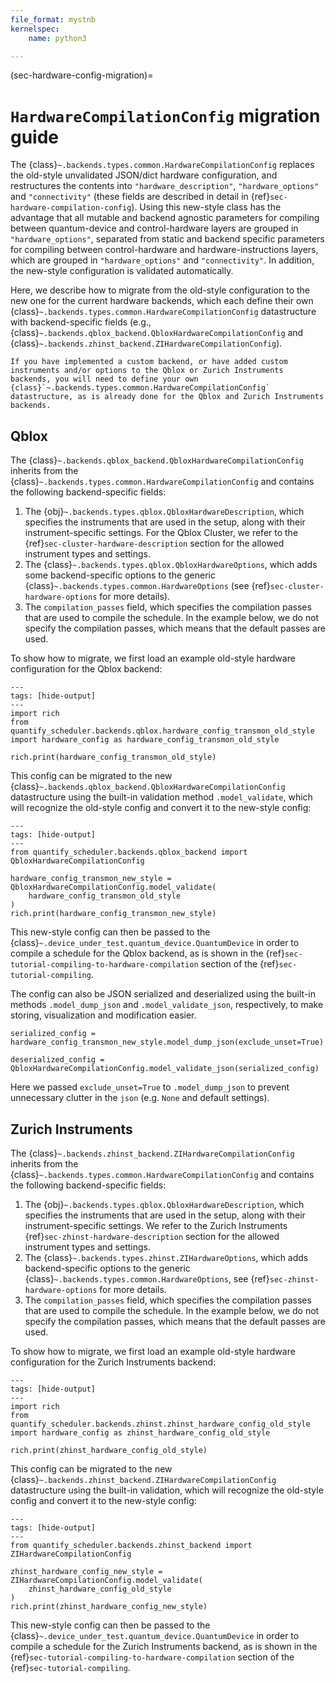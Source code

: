 ```yaml
---
file_format: mystnb
kernelspec:
    name: python3

---
```

(sec-hardware-config-migration)=
# `HardwareCompilationConfig` migration guide

The {class}`~.backends.types.common.HardwareCompilationConfig` replaces the old-style unvalidated JSON/dict hardware configuration, and restructures the contents into `"hardware_description"`, `"hardware_options"` and `"connectivity"` (these fields are described in detail in {ref}`sec-hardware-compilation-config`). Using this new-style class has the advantage that all mutable and backend agnostic parameters for compiling between quantum-device and control-hardware layers are grouped in `"hardware_options"`, separated from static and backend specific parameters for compiling between control-hardware and hardware-instructions layers, which are grouped in `"hardware_options"` and `"connectivity"`. In addition, the new-style configuration is validated automatically.
 
Here, we describe how to migrate from the old-style configuration to the new one for the current hardware backends, which each define their own {class}`~.backends.types.common.HardwareCompilationConfig` datastructure with backend-specific fields  (e.g., {class}`~.backends.qblox_backend.QbloxHardwareCompilationConfig` and {class}`~.backends.zhinst_backend.ZIHardwareCompilationConfig`).

```{admonition} Custom backends
If you have implemented a custom backend, or have added custom instruments and/or options to the Qblox or Zurich Instruments backends, you will need to define your own {class}`~.backends.types.common.HardwareCompilationConfig` datastructure, as is already done for the Qblox and Zurich Instruments backends.
```

## Qblox
The {class}`~.backends.qblox_backend.QbloxHardwareCompilationConfig` inherits from the {class}`~.backends.types.common.HardwareCompilationConfig` and contains the following backend-specific fields:

1. The {obj}`~.backends.types.qblox.QbloxHardwareDescription`, which specifies the instruments that are used in the setup, along with their instrument-specific settings. For the Qblox Cluster, we refer to the {ref}`sec-cluster-hardware-description` section for the allowed instrument types and settings.
2. The {class}`~.backends.types.qblox.QbloxHardwareOptions`, which adds some backend-specific options to the generic {class}`~.backends.types.common.HardwareOptions` (see {ref}`sec-cluster-hardware-options` for more details).
3. The `compilation_passes` field, which specifies the compilation passes that are used to compile the schedule. In the example below, we do not specify the compilation passes, which means that the default passes are used. 

To show how to migrate, we first load an example old-style hardware configuration for the Qblox backend:

```{code-cell} ipython3
---
tags: [hide-output]
---
import rich
from quantify_scheduler.backends.qblox.hardware_config_transmon_old_style import hardware_config as hardware_config_transmon_old_style

rich.print(hardware_config_transmon_old_style)
```

This config can be migrated to the new {class}`~.backends.qblox_backend.QbloxHardwareCompilationConfig` datastructure using the built-in validation method `.model_validate`, which will recognize the old-style config and convert it to the new-style config:

```{code-cell} ipython3
---
tags: [hide-output]
---
from quantify_scheduler.backends.qblox_backend import QbloxHardwareCompilationConfig

hardware_config_transmon_new_style = QbloxHardwareCompilationConfig.model_validate(
    hardware_config_transmon_old_style
)
rich.print(hardware_config_transmon_new_style)
```

This new-style config can then be passed to the {class}`~.device_under_test.quantum_device.QuantumDevice` in order to compile a schedule for the Qblox backend, as is shown in the {ref}`sec-tutorial-compiling-to-hardware-compilation` section of the {ref}`sec-tutorial-compiling`.

The config can also be JSON serialized and deserialized using the built-in methods `.model_dump_json` and `.model_validate_json`, respectively, to make storing, visualization and modification easier.

```{code-cell} ipython3
serialized_config = hardware_config_transmon_new_style.model_dump_json(exclude_unset=True)

deserialized_config = QbloxHardwareCompilationConfig.model_validate_json(serialized_config)
```

Here we passed `exclude_unset=True` to `.model_dump_json` to prevent unnecessary clutter in the `json` (e.g. `None` and default settings). 

## Zurich Instruments
The {class}`~.backends.zhinst_backend.ZIHardwareCompilationConfig` inherits from the {class}`~.backends.types.common.HardwareCompilationConfig` and contains the following backend-specific fields:

1. The {obj}`~.backends.types.qblox.QbloxHardwareDescription`, which specifies the instruments that are used in the setup, along with their instrument-specific settings. We refer to the Zurich Instruments {ref}`sec-zhinst-hardware-description` section for the allowed instrument types and settings.
2. The {class}`~.backends.types.zhinst.ZIHardwareOptions`, which adds backend-specific options to the generic {class}`~.backends.types.common.HardwareOptions`, see {ref}`sec-zhinst-hardware-options` for more details.
3. The `compilation_passes` field, which specifies the compilation passes that are used to compile the schedule. In the example below, we do not specify the compilation passes, which means that the default passes are used.

To show how to migrate, we first load an example old-style hardware configuration for the Zurich Instruments backend:

```{code-cell} ipython3
---
tags: [hide-output]
---
import rich
from quantify_scheduler.backends.zhinst.zhinst_hardware_config_old_style import hardware_config as zhinst_hardware_config_old_style

rich.print(zhinst_hardware_config_old_style)
```

This config can be migrated to the new {class}`~.backends.zhinst_backend.ZIHardwareCompilationConfig` datastructure using the built-in validation, which will recognize the old-style config and convert it to the new-style config:

```{code-cell} ipython3
---
tags: [hide-output]
---
from quantify_scheduler.backends.zhinst_backend import ZIHardwareCompilationConfig

zhinst_hardware_config_new_style = ZIHardwareCompilationConfig.model_validate(
    zhinst_hardware_config_old_style
)
rich.print(zhinst_hardware_config_new_style)
```

This new-style config can then be passed to the {class}`~.device_under_test.quantum_device.QuantumDevice` in order to compile a schedule for the Zurich Instruments backend, as is shown in the {ref}`sec-tutorial-compiling-to-hardware-compilation` section of the {ref}`sec-tutorial-compiling`.